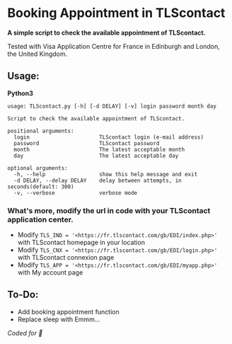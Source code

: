 # Booking Appointment in TLScontact

**A simple script to check the available appointment of TLScontact.**

Tested with Visa Application Centre for France in Edinburgh and London, the United Kingdom.

## Usage:

**Python3**

```
usage: TLScontact.py [-h] [-d DELAY] [-v] login password month day

Script to check the available appointment of TLScontact.

positional arguments:
  login                      TLScontact login (e-mail address)
  password                   TLScontact password
  month                      The latest acceptable month
  day                        The latest acceptable day

optional arguments:
  -h, --help                 show this help message and exit
  -d DELAY, --delay DELAY    delay between attempts, in seconds(default: 300)
  -v, --verbose              verbose mode
```

### What's more, modify the url in code with your TLScontact application center.

* Modify `TLS_IND = '<https://fr.tlscontact.com/gb/EDI/index.php>'` with TLScontact homepage in your location
* Modify `TLS_CNX = '<https://fr.tlscontact.com/gb/EDI/login.php>'` with TLScontact connexion page
* Modify `TLS_APP = '<https://fr.tlscontact.com/gb/EDI/myapp.php>'` with My account page

## To-Do:

* Add booking appointment function
* Replace sleep with Emmm...

_Coded for 🍳_
